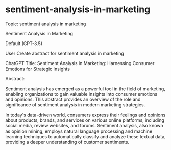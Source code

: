 # sentiment-analysis-in-marketing

Topic: sentiment analysis in marketing


Sentiment Analysis in Marketing

Default (GPT-3.5)

User
Create abstract for sentiment analysis in marketing

ChatGPT
Title: Sentiment Analysis in Marketing: Harnessing Consumer Emotions for Strategic Insights

Abstract:

Sentiment analysis has emerged as a powerful tool in the field of marketing, enabling organizations to gain valuable insights into consumer emotions and opinions. This abstract provides an overview of the role and significance of sentiment analysis in modern marketing strategies.

In today's data-driven world, consumers express their feelings and opinions about products, brands, and services on various online platforms, including social media, review websites, and forums. Sentiment analysis, also known as opinion mining, employs natural language processing and machine learning techniques to automatically classify and analyze these textual data, providing a deeper understanding of customer sentiments.


